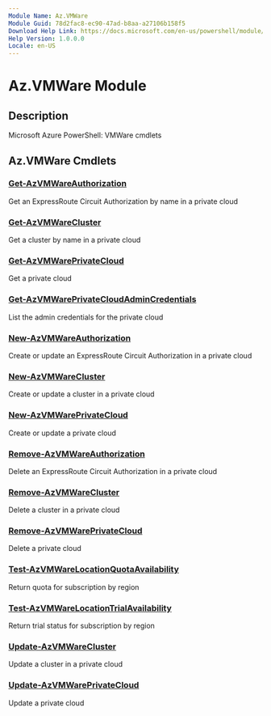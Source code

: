 ```yaml
---
Module Name: Az.VMWare
Module Guid: 78d2fac8-ec90-47ad-b8aa-a27106b158f5
Download Help Link: https://docs.microsoft.com/en-us/powershell/module/az.vmware
Help Version: 1.0.0.0
Locale: en-US
---
```


# Az.VMWare Module
## Description
Microsoft Azure PowerShell: VMWare cmdlets

## Az.VMWare Cmdlets
### [Get-AzVMWareAuthorization](Get-AzVMWareAuthorization.md)
Get an ExpressRoute Circuit Authorization by name in a private cloud

### [Get-AzVMWareCluster](Get-AzVMWareCluster.md)
Get a cluster by name in a private cloud

### [Get-AzVMWarePrivateCloud](Get-AzVMWarePrivateCloud.md)
Get a private cloud

### [Get-AzVMWarePrivateCloudAdminCredentials](Get-AzVMWarePrivateCloudAdminCredentials.md)
List the admin credentials for the private cloud

### [New-AzVMWareAuthorization](New-AzVMWareAuthorization.md)
Create or update an ExpressRoute Circuit Authorization in a private cloud

### [New-AzVMWareCluster](New-AzVMWareCluster.md)
Create or update a cluster in a private cloud

### [New-AzVMWarePrivateCloud](New-AzVMWarePrivateCloud.md)
Create or update a private cloud

### [Remove-AzVMWareAuthorization](Remove-AzVMWareAuthorization.md)
Delete an ExpressRoute Circuit Authorization in a private cloud

### [Remove-AzVMWareCluster](Remove-AzVMWareCluster.md)
Delete a cluster in a private cloud

### [Remove-AzVMWarePrivateCloud](Remove-AzVMWarePrivateCloud.md)
Delete a private cloud

### [Test-AzVMWareLocationQuotaAvailability](Test-AzVMWareLocationQuotaAvailability.md)
Return quota for subscription by region

### [Test-AzVMWareLocationTrialAvailability](Test-AzVMWareLocationTrialAvailability.md)
Return trial status for subscription by region

### [Update-AzVMWareCluster](Update-AzVMWareCluster.md)
Update a cluster in a private cloud

### [Update-AzVMWarePrivateCloud](Update-AzVMWarePrivateCloud.md)
Update a private cloud

